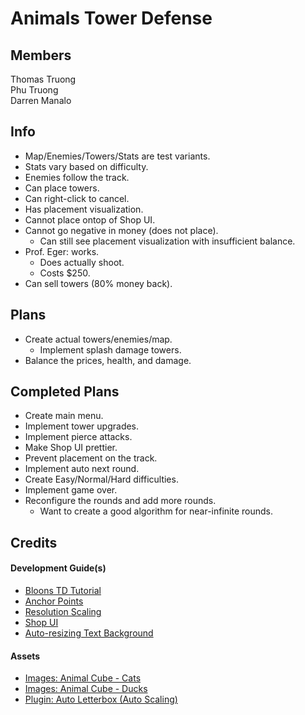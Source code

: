 # Animals Tower Defense
## Members
Thomas Truong\
Phu Truong\
Darren Manalo

## Info
- Map/Enemies/Towers/Stats are test variants.
- Stats vary based on difficulty.
- Enemies follow the track.
- Can place towers.
- Can right-click to cancel.
- Has placement visualization.
- Cannot place ontop of Shop UI.
- Cannot go negative in money (does not place).
  - Can still see placement visualization with insufficient balance.
- Prof. Eger: works.
  - Does actually shoot.
  - Costs $250.
- Can sell towers (80% money back).

## Plans
- Create actual towers/enemies/map.
  - Implement splash damage towers.
- Balance the prices, health, and damage.

## Completed Plans
- Create main menu.
- Implement tower upgrades.
- Implement pierce attacks.
- Make Shop UI prettier.
- Prevent placement on the track.
- Implement auto next round.
- Create Easy/Normal/Hard difficulties.
- Implement game over.
- Reconfigure the rounds and add more rounds.
  - Want to create a good algorithm for near-infinite rounds.

## Credits
#### Development Guide(s)
- [Bloons TD Tutorial](https://www.youtube.com/watch?v=Iy03ja20qz0)
- [Anchor Points](https://www.youtube.com/watch?v=jcw4cBJbvrc)
- [Resolution Scaling](https://www.youtube.com/watch?v=hXU-ZJb6GHw)
- [Shop UI](https://www.youtube.com/watch?v=1-_-716Ouy8)
- [Auto-resizing Text Background](https://www.youtube.com/watch?v=qlKaFJS6RMg)
#### Assets
- [Images: Animal Cube - Cats](https://assetstore.unity.com/packages/2d/animal-cube-cat-series-2d-asset-208164)
- [Images: Animal Cube - Ducks](https://assetstore.unity.com/packages/2d/animal-cube-duck-series-2d-asset-222908)
- [Plugin: Auto Letterbox (Auto Scaling)](https://assetstore.unity.com/packages/tools/camera/auto-letterbox-56814)